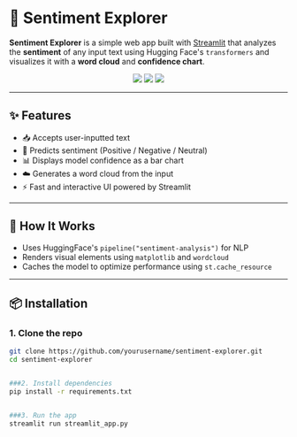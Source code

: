 # 🎀 Sentiment Explorer

**Sentiment Explorer** is a simple web app built with [Streamlit](https://streamlit.io/) that analyzes the **sentiment** of any input text using Hugging Face's `transformers` and visualizes it with a **word cloud** and **confidence chart**.

<div align="center">
  <img src="https://img.shields.io/badge/Made%20with-Streamlit-orange" />
  <img src="https://img.shields.io/badge/Model-HuggingFace-blue" />
  <img src="https://img.shields.io/badge/Visualization-Matplotlib%20%7C%20WordCloud-green" />
</div>

---

## ✨ Features

- 📥 Accepts user-inputted text
- 🤖 Predicts sentiment (Positive / Negative / Neutral)
- 📊 Displays model confidence as a bar chart
- ☁️ Generates a word cloud from the input
- ⚡ Fast and interactive UI powered by Streamlit

---

## 🔧 How It Works

- Uses HuggingFace's `pipeline("sentiment-analysis")` for NLP
- Renders visual elements using `matplotlib` and `wordcloud`
- Caches the model to optimize performance using `st.cache_resource`

---

## 📦 Installation

### 1. Clone the repo

```bash
git clone https://github.com/yourusername/sentiment-explorer.git
cd sentiment-explorer


###2. Install dependencies
pip install -r requirements.txt


###3. Run the app
streamlit run streamlit_app.py
